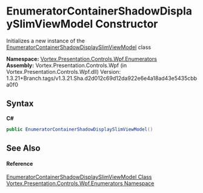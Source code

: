 # EnumeratorContainerShadowDisplaySlimViewModel Constructor 
 

Initializes a new instance of the <a href="T_Vortex_Presentation_Controls_Wpf_Enumerators_EnumeratorContainerShadowDisplaySlimViewModel.md">EnumeratorContainerShadowDisplaySlimViewModel</a> class

**Namespace:**&nbsp;<a href="N_Vortex_Presentation_Controls_Wpf_Enumerators.md">Vortex.Presentation.Controls.Wpf.Enumerators</a><br />**Assembly:**&nbsp;Vortex.Presentation.Controls.Wpf (in Vortex.Presentation.Controls.Wpf.dll) Version: 1.3.21+Branch.tags/v1.3.21.Sha.d2d012c69d12da922e6e4a18ad43e5435cbba0f0

## Syntax

**C#**<br />
``` C#
public EnumeratorContainerShadowDisplaySlimViewModel()
```


## See Also


#### Reference
<a href="T_Vortex_Presentation_Controls_Wpf_Enumerators_EnumeratorContainerShadowDisplaySlimViewModel.md">EnumeratorContainerShadowDisplaySlimViewModel Class</a><br /><a href="N_Vortex_Presentation_Controls_Wpf_Enumerators.md">Vortex.Presentation.Controls.Wpf.Enumerators Namespace</a><br />